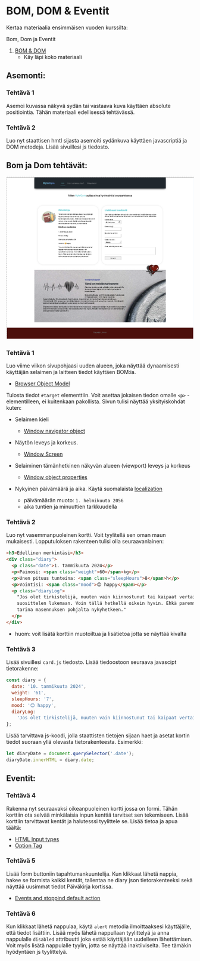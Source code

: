 # BOM, DOM & Eventit

Kertaa materiaalia ensimmäisen vuoden kurssilta:

Bom, Dom ja Eventit

1. [BOM & DOM](https://github.com/ilkkamtk/JavaScript-english/blob/main/BOM-DOM-event.md)
   - Käy läpi koko materiaali

## Asemonti:

### Tehtävä 1

Asemoi kuvassa näkyvä sydän tai vastaava kuva käyttäen absolute positiointia. Tähän materiaali edellisessä tehtävässä.

### Tehtävä 2

Luo nyt staattisen hmtl sijasta asemoiti sydänkuva käyttäen javascriptiä ja DOM metodeja. Lisää sivuillesi js tiedosto.

## Bom ja Dom tehtävät:

![image](images/viikko2.png)

### Tehtävä 1

Luo viime viikon sivupohjaasi uuden alueen, joka näyttää dynaamisesti käyttäjän selaimen ja laitteen tiedot käyttäen BOM:ia.

- [Browser Object Model](https://www.w3schools.com/js/js_window.asp)

Tulosta tiedot `#target` elementtiin. Voit asettaa jokaisen tiedon omalle `<p>` -elementilleen, ei kuitenkaan pakollista. Sivun tulisi näyttää yksityiskohdat kuten:

- Selaimen kieli

  - [Window navigator object](https://www.w3schools.com/jsref/obj_navigator.asp)

- Näytön leveys ja korkeus.

  - [Window Screen](https://www.w3schools.com/jsref/obj_screen.asp)

- Selaiminen tämänhetkinen näkyvän alueen (viewport) leveys ja korkeus

  - [Window object properties](https://www.w3schools.com/jsref/obj_window.asp)

- Nykyinen päivämäärä ja aika. Käytä suomalaista [localization](https://developer.mozilla.org/en-US/docs/Web/JavaScript/Reference/Global_Objects/Date/toLocaleDateString)

  - päivämäärän muoto: `1. helmikuuta 2056`
  - aika tuntien ja minuuttien tarkkuudella

### Tehtävä 2

Luo nyt vasemmanpuoleinen kortti. Voit tyylitellä sen oman maun mukaisesti. Lopputuloksen rakenteen tulisi olla seuraavanlainen:

```html
<h3>Edellinen merkintäsi</h3>
<div class="diary">
  <p class="date">1. tammikuuta 2024</p>
  <p>Painosi: <span class="weight">60</span>kg</p>
  <p>Unen pituus tunteina: <span class="sleepHours">8</span>h</p>
  <p>Vointisi: <span class="mood">😊 happy</span></p>
  <p class="diaryLog">
    "Jos olet tirkistelijä, muuten vain kiinnostunut tai kaipaat vertaistukea masennukseen, niin
    suosittelen lukemaan. Voin tällä hetkellä oikein hyvin. Ehkä paremmin kuin koskaan ja tämä on
    tarina masennuksen pohjalta nykyhetkeen."
  </p>
</div>
```

- huom: voit lisätä korttiin muotoiltua ja lisätietoa jotta se näyttää kivalta

### Tehtävä 3

Lisää sivuillesi `card.js` tiedosto. Lisää tiedoostoon seuraava javascipt tietorakenne:

```js
const diary = {
  date: '10. tammikuuta 2024',
  weight: '61',
  sleepHours: '7',
  mood: '😊 happy',
  diaryLog:
    'Jos olet tirkistelijä, muuten vain kiinnostunut tai kaipaat vertaistukea masennukseen, niin suosittelen lukemaan. Voin tällä hetkellä oikein hyvin. Ehkä paremmin kuin koskaan ja tämä on tarina masennuksen pohjalta nykyhetkeen.',
};
```

Lisää tarvittava js-koodi, jolla staattisten tietojen sijaan haet ja asetat kortin tiedot suoraan yllä olevasta tietorakenteesta. Esimerkki:

```js
let diaryDate = document.querySelector('.date');
diaryDate.innerHTML = diary.date;
```

## Eventit:

### Tehtävä 4

Rakenna nyt seuraavaksi oikeanpuoleinen kortti jossa on formi. Tähän korttiin ota selvää minkälaisia inpun kenttiä tarvitset sen tekemiseen. Lisää korttiin tarvittavat kentät ja halutesssi tyylittele se. Lisää tietoa ja apua täältä:

- [HTML Input types](https://www.w3schools.com/html/html_form_input_types.asp)
- [Option Tag](https://www.w3schools.com/tags/tag_option.asp)

### Tehtävä 5

Lisää form buttoniin tapahtumankuuntelija. Kun klikkaat lähetä nappia, hakee se formista kaikki kentät, tallentaa ne diary json tietorakenteeksi sekä näyttää uusimmat tiedot Päiväkirja kortissa.

- [Events and stoppind default action](https://github.com/ilkkamtk/JavaScript-english/blob/main/BOM-DOM-event.md#stopping-default-action-of-an-event)

### Tehtävä 6

Kun klikkaat lähetä nappulaa, käytä `alert` metodia ilmoittaaksesi käyttäjälle, että tiedot lisättiin. Lisää myös lähetä nappullaan tyylittelyä ja anna nappulalle `disabled` attribuutti joka estää käyttäjään uudelleen lähettämisen. Voit myös lisätä nappulalle tyylin, jotta se näyttää inaktiiviselta. Tee tämäkin hyödyntäen js tyylittelyä.
